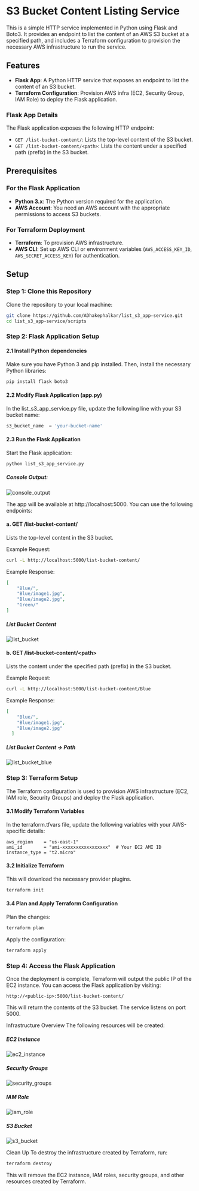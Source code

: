 
# S3 Bucket Content Listing Service

This is a simple HTTP service implemented in Python using Flask and Boto3. It provides an endpoint to list the content of an AWS S3 bucket at a specified path, and includes a Terraform configuration to provision the necessary AWS infrastructure to run the service.

## Features

- **Flask App**: A Python HTTP service that exposes an endpoint to list the content of an S3 bucket.
- **Terraform Configuration**: Provision AWS infra (EC2, Security Group, IAM Role) to deploy the Flask application.

### Flask App Details

The Flask application exposes the following HTTP endpoint:

- `GET /list-bucket-content/`: Lists the top-level content of the S3 bucket.
- `GET /list-bucket-content/<path>`: Lists the content under a specified path (prefix) in the S3 bucket.

## Prerequisites

### For the Flask Application

- **Python 3.x**: The Python version required for the application.
- **AWS Account**: You need an AWS account with the appropriate permissions to access S3 buckets.

### For Terraform Deployment

- **Terraform**: To provision AWS infrastructure.
- **AWS CLI**: Set up AWS CLI or environment variables (`AWS_ACCESS_KEY_ID`, `AWS_SECRET_ACCESS_KEY`) for authentication.

## Setup

### Step 1: Clone this Repository

Clone the repository to your local machine:

```bash
git clone https://github.com/ADhakephalkar/list_s3_app-service.git
cd list_s3_app-service/scripts
```

### Step 2: Flask Application Setup
#### 2.1 Install Python dependencies
Make sure you have Python 3 and pip installed. Then, install the necessary Python libraries:

```bash
pip install flask boto3
```
#### 2.2 Modify Flask Application (app.py)
In the list_s3_app_service.py file, update the following line with your S3 bucket name:

```python
s3_bucket_name  = 'your-bucket-name'
```

#### 2.3 Run the Flask Application
Start the Flask application:

```bash
python list_s3_app_service.py
```
##### Console Output:
![console_output](screenshots/console_output.png)

The app will be available at http://localhost:5000. You can use the following endpoints:

#### a. GET /list-bucket-content/
Lists the top-level content in the S3 bucket.

Example Request:

```bash
curl -L http://localhost:5000/list-bucket-content/
```

Example Response:

```json
[
    "Blue/",
    "Blue/image1.jpg",
    "Blue/image2.jpg",
    "Green/"
]
```
##### List Bucket Content
![list_bucket](screenshots/list_bucket.png)

#### b. GET /list-bucket-content/\<path\>
Lists the content under the specified path (prefix) in the S3 bucket.

Example Request:

```bash
curl -L http://localhost:5000/list-bucket-content/Blue
```

Example Response:

```json
[
    "Blue/",
    "Blue/image1.jpg",
    "Blue/image2.jpg"
  ]
```

##### List Bucket Content -> Path
![list_bucket_blue](screenshots/list_bucket_blue.png)

### Step 3: Terraform Setup
The Terraform configuration is used to provision AWS infrastructure (EC2, IAM role, Security Groups) and deploy the Flask application.

#### 3.1 Modify Terraform Variables
In the terraform.tfvars file, update the following variables with your AWS-specific details:

```hcl
aws_region    = "us-east-1"
ami_id        = "ami-xxxxxxxxxxxxxxxxx"  # Your EC2 AMI ID
instance_type = "t2.micro"
```

#### 3.2 Initialize Terraform
This will download the necessary provider plugins.

```bash
terraform init
```

#### 3.4 Plan and Apply Terraform Configuration
Plan the changes:

```bash
terraform plan
```

Apply the configuration:

```bash
terraform apply
```

### Step 4: Access the Flask Application
Once the deployment is complete, Terraform will output the public IP of the EC2 instance. You can access the Flask application by visiting:

```vbnet
http://<public-ip>:5000/list-bucket-content/
```

This will return the contents of the S3 bucket. The service listens on port 5000.

Infrastructure Overview
The following resources will be created:

##### EC2 Instance
![ec2_instance](screenshots/ec2_instance.png)

##### Security Groups
![security_groups](screenshots/security_groups.png)

##### IAM Role
![iam_role](screenshots/iam_role.png)

##### S3 Bucket
![s3_bucket](screenshots/s3_bucket.png)

Clean Up
To destroy the infrastructure created by Terraform, run:

```bash
terraform destroy
```

This will remove the EC2 instance, IAM roles, security groups, and other resources created by Terraform.
